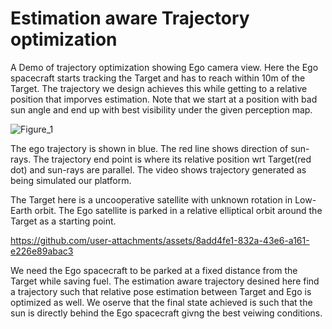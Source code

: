 # Estimation aware Trajectory optimization
A Demo of trajectory optimization showing Ego camera view. Here the Ego spacecraft starts tracking the Target and has to reach within 10m of the Target. The 
trajectory we design achieves this while getting to a relative position that imporves estimation. Note that we start at a position with bad sun angle and end up with best visibility under the given perception map.

![Figure_1](https://github.com/user-attachments/assets/91185f81-630f-4d38-b046-5bd49e1ed613)


The ego trajectory is shown in blue. The red line shows direction of sun-rays. The trajectory end point is where its relative position wrt Target(red dot) and sun-rays are parallel. The video shows trajectory generated as being simulated our platform. 

The Target here is a uncooperative satellite with unknown rotation in Low-Earth orbit. The Ego satellite is parked in a relative elliptical orbit around the Target as a starting point.


https://github.com/user-attachments/assets/8add4fe1-832a-43e6-a161-e226e89abac3


We need the Ego spacecraft to be parked at a fixed distance from the Target while saving fuel. The estimation aware trajectory desined here find a trajectory such that relative pose estimation between Target and Ego is optimized as well. We oserve that the final state achieved is such that the sun is directly behind the Ego spacecraft givng the best veiwing conditions.
